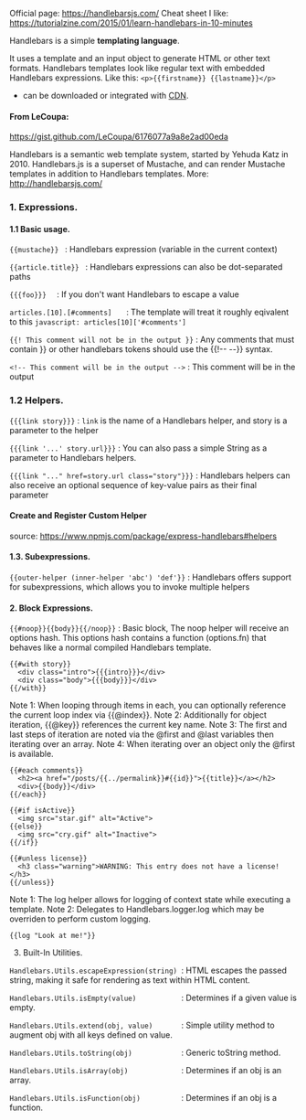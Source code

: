 Official page: https://handlebarsjs.com/
Cheat sheet I like: https://tutorialzine.com/2015/01/learn-handlebars-in-10-minutes

Handlebars is a simple **templating language**.

It uses a template and an input object to generate HTML or other text formats. Handlebars templates look like regular text with embedded Handlebars expressions. Like this: `<p>{{firstname}} {{lastname}}</p>` 

- can be downloaded or integrated with [CDN](https://handlebarsjs.com/guide/#installation).


#### From LeCoupa:
https://gist.github.com/LeCoupa/6176077a9a8e2ad00eda

Handlebars is a semantic web template system, started by Yehuda Katz in 2010.
Handlebars.js is a superset of Mustache, and can render Mustache templates in addition to Handlebars templates.
More: http://handlebarsjs.com/


### 1. Expressions.

#### 1.1 Basic usage.

`{{mustache}} `                                  : Handlebars expression (variable in the current context)

`{{article.title}} `                             : Handlebars expressions can also be dot-separated paths

`{{{foo}}}  `                                    : If you don't want Handlebars to escape a value

`articles.[10].[#comments]   `                   : The template will treat it roughly eqivalent to this `javascript: articles[10]['#comments']`

`{{! This comment will not be in the output }}`  : Any comments that must contain }} or other handlebars tokens should use the {{!-- --}} syntax.

`<!-- This comment will be in the output -->`    : This comment will be in the output


### 1.2 Helpers.

`{{{link story}}}`                               : `link` is the name of a Handlebars helper, and story is a parameter to the helper

`{{{link '...' story.url}}}`                     : You can also pass a simple String as a parameter to Handlebars helpers.

`{{{link "..." href=story.url class="story"}}}`  : Handlebars helpers can also receive an optional sequence of key-value pairs as their final parameter

#### Create and Register Custom Helper
source: https://www.npmjs.com/package/express-handlebars#helpers


#### 1.3. Subexpressions.


`{{outer-helper (inner-helper 'abc') 'def'}}`    : Handlebars offers support for subexpressions, which allows you to invoke multiple helpers


#### 2. Block Expressions.


`{{#noop}}{{body}}{{/noop}}`                     : Basic block, The noop helper will receive an options hash. This options hash contains a function (options.fn) that behaves like a normal compiled Handlebars template. 

```
{{#with story}}
  <div class="intro">{{{intro}}}</div>
  <div class="body">{{{body}}}</div>
{{/with}}
```

Note 1: When looping through items in each, you can optionally reference the current loop index via {{@index}}.
Note 2: Additionally for object iteration, {{@key}} references the current key name.
Note 3: The first and last steps of iteration are noted via the @first and @last variables then iterating over an array.
Note 4: When iterating over an object only the @first is available.

```
{{#each comments}}
  <h2><a href="/posts/{{../permalink}}#{{id}}">{{title}}</a></h2>
  <div>{{body}}</div>
{{/each}}
```

```
{{#if isActive}}
  <img src="star.gif" alt="Active">
{{else}}
  <img src="cry.gif" alt="Inactive">
{{/if}}

{{#unless license}}
  <h3 class="warning">WARNING: This entry does not have a license!</h3>
{{/unless}}
```

Note 1: The log helper allows for logging of context state while executing a template.
Note 2: Delegates to Handlebars.logger.log which may be overriden to perform custom logging.

```
{{log "Look at me!"}}
```

3. Built-In Utilities.


`Handlebars.Utils.escapeExpression(string) `: HTML escapes the passed string, making it safe for rendering as text within HTML content.

`Handlebars.Utils.isEmpty(value)           `: Determines if a given value is empty.

`Handlebars.Utils.extend(obj, value)       `: Simple utility method to augment obj with all keys defined on value.

`Handlebars.Utils.toString(obj)            `: Generic toString method.

`Handlebars.Utils.isArray(obj)             `: Determines if an obj is an array.

`Handlebars.Utils.isFunction(obj)          `: Determines if an obj is a function.